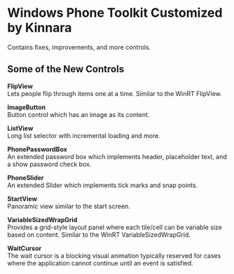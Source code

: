 # Windows Phone Toolkit Customized by Kinnara

Contains fixes, improvements, and more controls.

## Some of the New Controls

**FlipView**  
Lets people flip through items one at a time. Similar to the WinRT FlipView.

**ImageButton**  
Button control which has an image as its content.

**ListView**  
Long list selector with incremental loading and more.

**PhonePasswordBox**  
An extended password box which implements header, placeholder text, and a show password check box.

**PhoneSlider**  
An extended Slider which implements tick marks and snap points.

**StartView**  
Panoramic view similar to the start screen.

**VariableSizedWrapGrid**  
Provides a grid-style layout panel where each tile/cell can be variable size based on content. Similar to the WinRT VariableSizedWrapGrid.

**WaitCursor**  
The wait cursor is a blocking visual animation typically reserved for cases where the application cannot continue until an event is satisfied.
